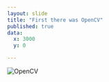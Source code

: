 ```yaml
---
layout: slide
title: "First there was OpenCV"
published: true
data:
  x: 3000
  y: 0

---
```




![OpenCV](https://www.willowgarage.com/sites/default/files/logos/opencv.250w.png)
